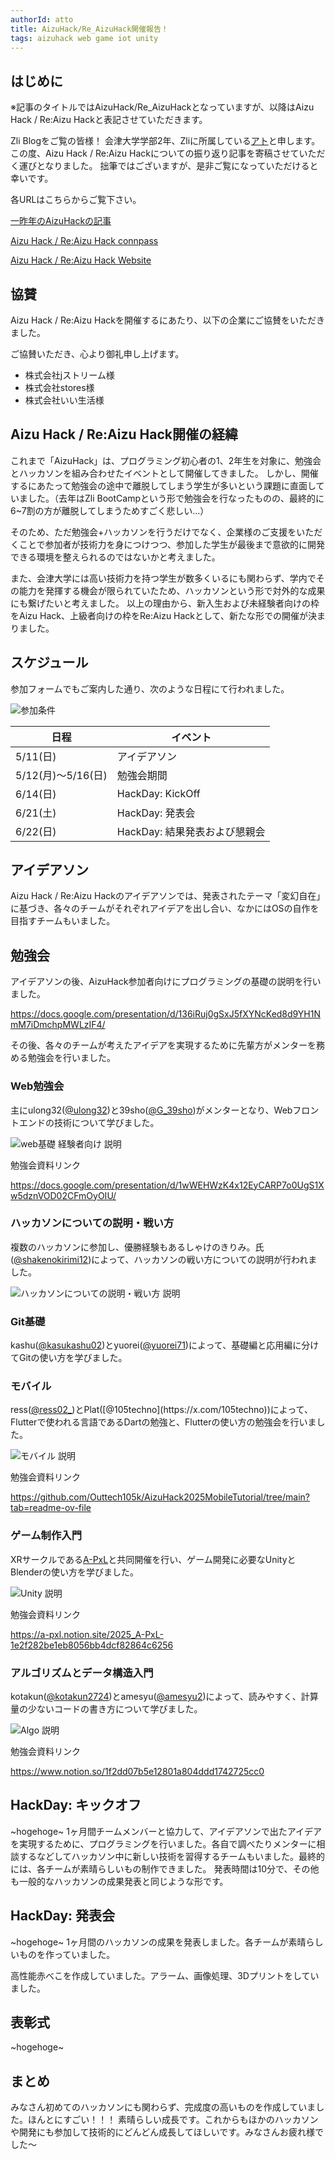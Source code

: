 ```yaml
---
authorId: atto
title: AizuHack/Re_AizuHack開催報告！
tags: aizuhack web game iot unity
---
```


## はじめに

※記事のタイトルではAizuHack/Re_AizuHackとなっていますが、以降はAizu Hack / Re:Aizu Hackと表記させていただきます。

Zli Blogをご覧の皆様！
会津大学学部2年、Zliに所属している[アト](https://x.com/Aizu_AizuAizu)と申します。
この度、Aizu Hack / Re:Aizu Hackについての振り返り記事を寄稿させていただく運びとなりました。
拙筆ではございますが、是非ご覧になっていただけると幸いです。

各URLはこちらからご覧下さい。

[一昨年のAizuHackの記事](https://blog.zli.works/#/blog/aizuhack-2023)

[Aizu Hack / Re:Aizu Hack connpass](https://zli.connpass.com/event/349133/)

[Aizu Hack / Re:Aizu Hack Website](https://2025.aizuhack.zli.works/)

## 協賛
Aizu Hack / Re:Aizu Hackを開催するにあたり、以下の企業にご協賛をいただきました。

ご協賛いただき、心より御礼申し上げます。

- 株式会社jストリーム様
- 株式会社stores様
- 株式会社いい生活様

## Aizu Hack / Re:Aizu Hack開催の経緯
これまで「AizuHack」は、プログラミング初心者の1、2年生を対象に、勉強会とハッカソンを組み合わせたイベントとして開催してきました。
しかし、開催するにあたって勉強会の途中で離脱してしまう学生が多いという課題に直面していました。（去年はZli BootCampという形で勉強会を行なったものの、最終的に6~7割の方が離脱してしまうためすごく悲しい...）

そのため、ただ勉強会+ハッカソンを行うだけでなく、企業様のご支援をいただくことで参加者が技術力を身につけつつ、参加した学生が最後まで意欲的に開発できる環境を整えられるのではないかと考えました。

また、会津大学には高い技術力を持つ学生が数多くいるにも関わらず、学内でその能力を発揮する機会が限られていたため、ハッカソンという形で対外的な成果にも繋げたいと考えました。
以上の理由から、新入生および未経験者向けの枠をAizu Hack、上級者向けの枠をRe:Aizu Hackとして、新たな形での開催が決まりました。

## スケジュール
参加フォームでもご案内した通り、次のような日程にて行われました。

![参加条件](/articles/aizuhack-2025/IfJoin.png)

| 日程           | イベント                |
|---------------|-----------------------|
| 5/11(日)       | アイデアソン |
| 5/12(月)〜5/16(日) | 勉強会期間  |
| 6/14(日)      | HackDay: KickOff |
| 6/21(土) | HackDay: 発表会 |
| 6/22(日) | HackDay: 結果発表および懇親会 |

## アイデアソン

Aizu Hack / Re:Aizu Hackのアイデアソンでは、発表されたテーマ「変幻自在」に基づき、各々のチームがそれぞれアイデアを出し合い、なかにはOSの自作を目指すチームもいました。

## 勉強会
アイデアソンの後、AizuHack参加者向けにプログラミングの基礎の説明を行いました。

https://docs.google.com/presentation/d/136iRuj0gSxJ5fXYNcKed8d9YH1NmM7iDmchpMWLzIF4/

その後、各々のチームが考えたアイデアを実現するために先輩方がメンターを務める勉強会を行いました。
### Web勉強会

主にulong32([@ulong32](https://x.com/ulong32))と39sho([@G_39sho](https://x.com/G_39sho))がメンターとなり、Webフロントエンドの技術について学びました。

![web基礎 経験者向け 説明](/articles/aizuhack-2025/Teach/ReactImage.png)

勉強会資料リンク

https://docs.google.com/presentation/d/1wWEHWzK4x12EyCARP7o0UgS1Xw5dznVOD02CFmOyOIU/

### ハッカソンについての説明・戦い方

複数のハッカソンに参加し、優勝経験もあるしゃけのきりみ。氏([@shakenokirimi12](https://x.com/shakenokirimi12))によって、ハッカソンの戦い方についての説明が行われました。

![ハッカソンについての説明・戦い方 説明](/articles/aizuhack-2025/Teach/HackathonImage.png)

### Git基礎

kashu([@kasukashu02](https://x.com/kasukashu02))とyuorei([@yuorei71](https://x.com/yuorei71))によって、基礎編と応用編に分けてGitの使い方を学びました。

### モバイル

ress([@ress02_](https://x.com/ress02_))とPlat([@105techno](https://x.com/105techno))によって、Flutterで使われる言語であるDartの勉強と、Flutterの使い方の勉強会を行いました。

![モバイル 説明](/articles/aizuhack-2025/Teach/mobileImage.png)

勉強会資料リンク

https://github.com/Outtech105k/AizuHack2025MobileTutorial/tree/main?tab=readme-ov-file

### ゲーム制作入門

XRサークルである[A-PxL](https://sites.google.com/view/a-pxl)と共同開催を行い、ゲーム開発に必要なUnityとBlenderの使い方を学びました。

![Unity 説明](/articles/aizuhack-2025/Teach/UnityImage.png)

勉強会資料リンク

https://a-pxl.notion.site/2025_A-PxL-1e2f282be1eb8056bb4dcf82864c6256

### アルゴリズムとデータ構造入門

kotakun([@kotakun2724](https://x.com/kotakun2724))とamesyu([@amesyu2](https://x.com/amesyu2))によって、読みやすく、計算量の少ないコードの書き方について学びました。

![Algo 説明](/articles/aizuhack-2025/Teach/AlgoImage.png)

勉強会資料リンク

https://www.notion.so/1f2dd07b5e12801a804ddd1742725cc0

## HackDay: キックオフ

~hogehoge~
1ヶ月間チームメンバーと協力して、アイデアソンで出たアイデアを実現するために、プログラミングを行いました。各自で調べたりメンターに相談するなどしてハッカソン中に新しい技術を習得するチームもいました。最終的には、各チームが素晴らしいもの制作できました。
発表時間は10分で、その他も一般的なハッカソンの成果発表と同じような形です。

## HackDay: 発表会

~hogehoge~
1ヶ月間のハッカソンの成果を発表しました。各チームが素晴らしいものを作っていました。

高性能赤べこを作成していました。アラーム、画像処理、3Dプリントをしていました。

## 表彰式
~hogehoge~
## まとめ
みなさん初めてのハッカソンにも関わらず、完成度の高いものを作成していました。ほんとにすごい！！！
素晴らしい成長です。これからもほかのハッカソンや開発にも参加して技術的にどんどん成長してほしいです。みなさんお疲れ様でした〜